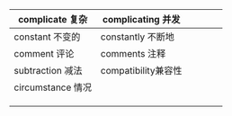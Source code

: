 | complicate 复杂   | complicating 并发   |      |      |      |      |
| ----------------- | ------------------- | ---- | ---- | ---- | ---- |
| constant 不变的   | constantly 不断地   |      |      |      |      |
| comment 评论      | comments 注释       |      |      |      |      |
| subtraction 减法  | compatibility兼容性 |      |      |      |      |
| circumstance 情况 |                     |      |      |      |      |
|                   |                     |      |      |      |      |
|                   |                     |      |      |      |      |
|                   |                     |      |      |      |      |

